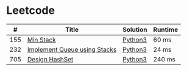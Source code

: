 # Leetcode

| # | Title | Solution | Runtime |
|---| ----- | -------- | ------- |
|155|[ Min Stack](https://leetcode.com/problems/min-stack/)|[Python3](./solutions/155.%20Min%20Stack.py)|60 ms|
|232|[ Implement Queue using Stacks](https://leetcode.com/problems/implement-queue-using-stacks/)|[Python3](./solutions/232.%20Implement%20Queue%20using%20Stacks.py)|24 ms|
|705|[ Design HashSet](https://leetcode.com/problems/design-hashset/)|[Python3](./solutions/705.%20Design%20HashSet.py)|240 ms|
